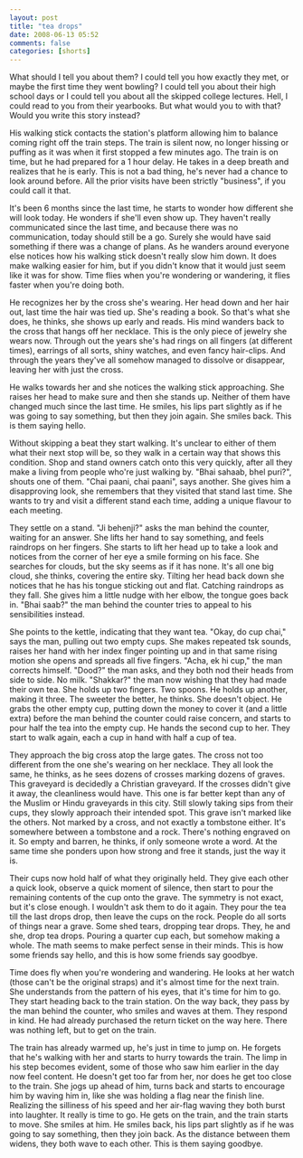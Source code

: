 ```yaml
---
layout: post
title: "tea drops"
date: 2008-06-13 05:52
comments: false
categories: [shorts]
---
```


What should I tell you about them? I could tell you how exactly they met, or maybe the first time they went bowling? I could tell you about their high school days or I could tell you about all the skipped college lectures. Hell, I could read to you from their yearbooks. But what would you to with that? Would you write this story instead?

His walking stick contacts the station's platform allowing him to balance coming right off the train steps. The train is silent now, no longer hissing or puffing as it was when it first stopped a few minutes ago. The train is on time, but he had prepared for a 1 hour delay. He takes in a deep breath and realizes that he is early. This is not a bad thing, he's never had a chance to look around before. All the prior visits have been strictly "business", if you could call it that.

It's been 6 months since the last time, he starts to wonder how different she will look today. He wonders if she'll even show up. They haven't really communicated since the last time, and because there was no communication, today should still be a go. Surely she would have said something if there was a change of plans. As he wanders around everyone else notices how his walking stick doesn't really slow him down. It does make walking easier for him, but if you didn't know that it would just seem like it was for show. Time flies when you're wondering or wandering, it flies faster when you're doing both. 

He recognizes her by the cross she's wearing. Her head down and her hair out, last time the hair was tied up. She's reading a book. So that's what she does, he thinks, she shows up early and reads. His mind wanders back to the cross that hangs off her necklace. This is the only piece of jewelry she wears now. Through out the years she's had rings on all fingers (at different times), earrings of all sorts, shiny watches, and even fancy hair-clips. And through the years they've all somehow managed to dissolve or disappear, leaving her with just the cross. 

He walks towards her and she notices the walking stick approaching. She raises her head to make sure and then she stands up. Neither of them have changed much since the last time. He smiles, his lips part slightly as if he was going to say something, but then they join again. She smiles back. This is them saying hello.

Without skipping a beat they start walking. It's unclear to either of them what their next stop will be, so they walk in a certain way that shows this condition. Shop and stand owners catch onto this very quickly, after all they make a living from people who're just walking by. "Bhai sahaab, bhel puri?", shouts one of them. "Chai paani, chai paani", says another. She gives him a disapproving look, she remembers that they visited that stand last time. She wants to try and visit a different stand each time, adding a unique flavour to each meeting. 

They settle on a stand. "Ji behenji?" asks the man behind the counter, waiting for an answer. She lifts her hand to say something, and feels raindrops on her fingers. She starts to lift her head up to take a look and notices from the corner of her eye a smile forming on his face. She searches for clouds, but the sky seems as if it has none. It's all one big cloud, she thinks, covering the entire sky. Tilting her head back down she notices that he has his tongue sticking out and flat. Catching raindrops as they fall. She gives him a little nudge with her elbow, the tongue goes back in. "Bhai saab?" the man behind the counter tries to appeal to his sensibilities instead.

She points to the kettle, indicating that they want tea. "Okay, do cup chai," says the man, pulling out two empty cups. She makes repeated tsk sounds, raises her hand with her index finger pointing up and in that same rising motion she opens and spreads all five fingers. "Acha, ek hi cup," the man corrects himself. "Dood?" the man asks, and they both nod their heads from side to side. No milk. "Shakkar?" the man now wishing that they had made their own tea. She holds up two fingers. Two spoons. He holds up another, making it three. The sweeter the better, he thinks. She doesn't object. He grabs the other empty cup, putting down the money to cover it (and a little extra) before the man behind the counter could raise concern, and starts to pour half the tea into the empty cup. He hands the second cup to her. They start to walk again, each a cup in hand with half a cup of tea.

They approach the big cross atop the large gates. The cross not too different from the one she's wearing on her necklace. They all look the same, he thinks, as he sees dozens of crosses marking dozens of graves. This graveyard is decidedly a Christian graveyard. If the crosses didn't give it away, the cleanliness would have. This one is far better kept than any of the Muslim or Hindu graveyards in this city. Still slowly taking sips from their cups, they slowly approach their intended spot. This grave isn't marked like the others. Not marked by a cross, and not exactly a tombstone either. It's somewhere between a tombstone and a rock. There's nothing engraved on it. So empty and barren, he thinks, if only someone wrote a word. At the same time she ponders upon how strong and free it stands, just the way it is.

Their cups now hold half of what they originally held. They give each other a quick look, observe a quick moment of silence, then start to pour the remaining contents of the cup onto the grave. The symmetry is not exact, but it's close enough. I wouldn't ask them to do it again. They pour the tea till the last drops drop, then leave the cups on the rock. People do all sorts of things near a grave. Some shed tears, dropping tear drops. They, he and she, drop tea drops. Pouring a quarter cup each, but somehow making a whole. The math seems to make perfect sense in their minds. This is how some friends say hello, and this is how some friends say goodbye.

Time does fly when you're wondering and wandering. He looks at her watch (those can't be the original straps) and it's almost time for the next train. She understands from the pattern of his eyes, that it's time for him to go. They start heading back to the train station. On the way back, they pass by the man behind the counter, who smiles and waves at them. They respond in kind. He had already purchased the return ticket on the way here. There was nothing left, but to get on the train.

The train has already warmed up, he's just in time to jump on. He forgets that he's walking with her and starts to hurry towards the train. The limp in his step becomes evident, some of those who saw him earlier in the day now feel content. He doesn't get too far from her, nor does he get too close to the train. She jogs up ahead of him, turns back and starts to encourage him by waving him in, like she was holding a flag near the finish line. Realizing the silliness of his speed and her air-flag waving they both burst into laughter. It really is time to go. He gets on the train, and the train starts to move. She smiles at him. He smiles back, his lips part slightly as if he was going to say something, then they join back. As the distance between them widens, they both wave to each other. This is them saying goodbye. 
